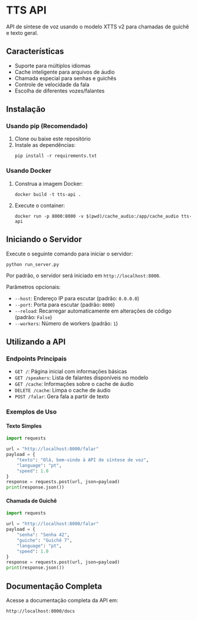 # TTS API

API de síntese de voz usando o modelo XTTS v2 para chamadas de guichê e texto geral.

## Características

- Suporte para múltiplos idiomas
- Cache inteligente para arquivos de áudio
- Chamada especial para senhas e guichês
- Controle de velocidade da fala
- Escolha de diferentes vozes/falantes

## Instalação

### Usando pip (Recomendado)

1. Clone ou baixe este repositório
2. Instale as dependências:
   ```
   pip install -r requirements.txt
   ```

### Usando Docker

1. Construa a imagem Docker:
   ```
   docker build -t tts-api .
   ```
2. Execute o container:
   ```
   docker run -p 8000:8000 -v $(pwd)/cache_audio:/app/cache_audio tts-api
   ```

## Iniciando o Servidor

Execute o seguinte comando para iniciar o servidor:

```
python run_server.py
```

Por padrão, o servidor será iniciado em `http://localhost:8000`.

Parâmetros opcionais:

- `--host`: Endereço IP para escutar (padrão: `0.0.0.0`)
- `--port`: Porta para escutar (padrão: `8000`)
- `--reload`: Recarregar automaticamente em alterações de código (padrão: `False`)
- `--workers`: Número de workers (padrão: `1`)

## Utilizando a API

### Endpoints Principais

- `GET /`: Página inicial com informações básicas
- `GET /speakers`: Lista de falantes disponíveis no modelo
- `GET /cache`: Informações sobre o cache de áudio
- `DELETE /cache`: Limpa o cache de áudio
- `POST /falar`: Gera fala a partir de texto

### Exemplos de Uso

#### Texto Simples

```python
import requests

url = "http://localhost:8000/falar"
payload = {
    "texto": "Olá, bem-vindo à API de síntese de voz",
    "language": "pt",
    "speed": 1.0
}
response = requests.post(url, json=payload)
print(response.json())
```

#### Chamada de Guichê

```python
import requests

url = "http://localhost:8000/falar"
payload = {
    "senha": "Senha 42",
    "guiche": "Guichê 7",
    "language": "pt",
    "speed": 1.0
}
response = requests.post(url, json=payload)
print(response.json())
```

## Documentação Completa

Acesse a documentação completa da API em:

```
http://localhost:8000/docs
```
